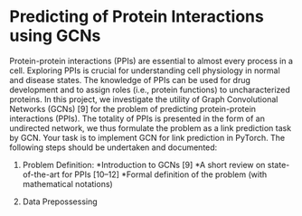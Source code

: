 # Predicting of Protein Interactions using GCNs

Protein-protein interactions (PPIs) are essential to almost every process in a cell. Exploring PPIs is
crucial for understanding cell physiology in normal and disease states. The knowledge of PPIs can be
used for drug development and to assign roles (i.e., protein functions) to uncharacterized proteins. In
this project, we investigate the utility of Graph Convolutional Networks (GCNs) [9] for the problem
of predicting protein-protein interactions (PPIs). The totality of PPIs is presented in the form of an
undirected network, we thus formulate the problem as a link prediction task by GCN. Your task is
to implement GCN for link prediction in PyTorch. The following steps should be undertaken and
documented:

1. Problem Definition:
  *Introduction to GCNs [9]
  *A short review on state-of-the-art for PPIs [10–12]
  *Formal definition of the problem (with mathematical notations)
  
2. Data Prepossessing
